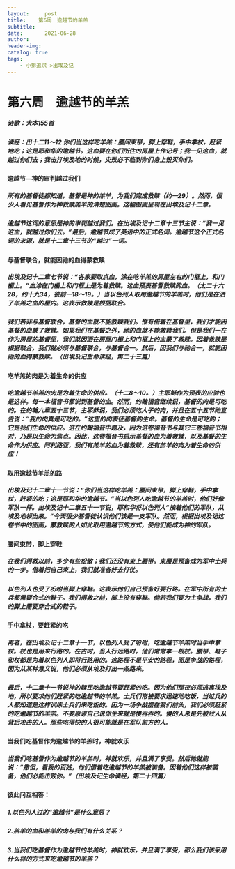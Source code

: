 ```yaml
---
layout:     post
title:    第6周　逾越节的羊羔
subtitle:   
date:       2021-06-28
author:     
header-img: 
catalog: true
tags:
    - 小排追求->出埃及记
---
```


# 第六周　逾越节的羊羔

##### 诗歌：大本155首

##### 读经：出十二11～12    你们当这样吃羊羔：腰间束带，脚上穿鞋，手中拿杖，赶紧地吃；这是耶和华的逾越节。这血要在你们所住的房屋上作记号；我一见这血，就越过你们去；我击打埃及地的时候，灾殃必不临到你们身上毁灭你们。

#### **逾越节—神的审判越过我们**

##### 所有的基督徒都知道，基督是神的羔羊，为我们完成救赎（约一29）。然而，很少人看见基督作为神救赎羔羊的清楚图画。这幅图画呈现在出埃及记十二章。

##### 逾越节这词的意思是神的审判越过我们。在出埃及记十二章十三节主说：“我一见这血，就越过你们去。”最后，逾越节成了英语中的正式名词。逾越节这个正式名词的来源，就是十二章十三节的“越过”一词。

#### **与基督联合，就能因祂的血得蒙救赎**

##### 出埃及记十二章七节说：“各家要取点血，涂在吃羊羔的房屋左右的门框上，和门楣上。”血涂在门楣上和门框上是为着救赎。这血预表基督救赎的血。（太二十六28，约十九34，彼前一18～19。）当以色列人取用逾越节的羊羔时，他们是在洒了羊羔之血的屋内。这表示救赎是根据联合。

##### 我们若非与基督联合，基督的血就不能救赎我们。惟有借着在基督里，我们才能因基督的血蒙了救赎。如果我们在基督之外，祂的血就不能救赎我们。但是我们一在作为房屋的基督里，我们就因洒在房屋门楣上和门框上的血蒙了救赎。因着救赎是根据联合，我们就必须与基督联合，与基督合一。然后，因我们与祂合一，就能因祂的血得蒙救赎。（*出埃及记生命读经*，第二十三篇）

#### **吃羊羔的肉是为着生命的供应**

##### 吃逾越节羊羔的肉是为着生命的供应。（十二8～10。）主耶稣作为预表的应验也是这样。每一本福音书都说到基督的血。然而，约翰福音继续说，基督的肉是可吃的。在约翰六章五十三节，主耶稣说，我们必须吃人子的肉，并且在五十五节祂宣告说：“我的肉真是可吃的。”这里的肉表征基督的生命。基督的生命是可吃的；它是我们生命的供应。这在约翰福音中题及，因为这卷福音书与其它三卷福音书相对，乃是以生命为焦点。因此，这卷福音书启示基督的血为着救赎，以及基督的生命作为供应。阿利路亚，我们有羔羊的血为着救赎，还有羔羊的肉为着生命的供应！

#### **取用逾越节羊羔的路**

##### 出埃及记十二章十一节说：“你们当这样吃羊羔：腰间束带，脚上穿鞋，手中拿杖，赶紧的吃；这是耶和华的逾越节。”当以色列人吃逾越节的羊羔时，他们好像军队一样。出埃及记十二章五十一节说，耶和华将以色列人“按着他们的军队，从埃及地领出来。”今天很少基督徒认识他们该是一支军队。然而，根据出埃及记这卷书中的图画，蒙救赎的人如此取用逾越节的方式，使他们能成为神的军队。

#### **腰间束带，脚上穿鞋**

##### 在我们得救以前，多少有些松散；我们还没有束上腰带。束腰是预备成为军中士兵的一步。借着把自己束上，我们就准备好去打仗。

##### 以色列人也受了吩咐当脚上穿鞋。这表示他们自己预备好要行路。在军中所有的士兵都需要合式的鞋子。我们得救之前，脚上没有穿鞋。倘若我们要为主争战，我们的脚上需要穿合式的鞋子。

#### **手中拿杖，要赶紧的吃**

##### 再者，在出埃及记十二章十一节，以色列人受了吩咐，吃逾越节羊羔时当手中拿杖。杖也是用来行路的。在古时，当人行远路时，他们常常拿一根杖。腰带、鞋子和杖都是为着以色列人即将行路用的。这路程不是平安的路程，而是争战的路程，因为从某种意义说，他们必须从埃及打出一条路来。

##### 最后，十二章十一节说神的赎民吃逾越节要赶紧的吃。因为他们那夜必须逃离埃及地，所以要求他们赶紧的吃逾越节的羊羔。士兵们常被要求迅速地吃饭，当过兵的人都知道是这样训练士兵们来吃饭的。因为一场争战摆在我们前头，我们必须赶紧的吃逾越节的羊羔。不要原谅自己说你生来就是慢吞吞的。慢的人总是先被敌人从背后攻击的人。那些吃得快的人很可能就是在军队前方的人。

#### **当我们吃基督作为逾越节的羊羔时，神就欢乐**

##### 当我们吃基督作为逾越节的羊羔时，神就欢乐，并且满了享受。然后祂就能说：“撒但，看我的百姓，他们借着吃逾越节的羊羔被装备。因着他们这样被装备，他们必能击败你。”（*出埃及记生命读经*，第二十四篇） 

#### **彼此问互相答：**

##### 1.以色列人过的“逾越节”是什么意思？

##### 2.羔羊的血和羔羊的肉与我们有什么关系？

##### 3.当我们吃基督作为逾越节的羊羔时，神就欢乐，并且满了享受，那么我们该采用什么样的方式来吃逾越节的羊羔？